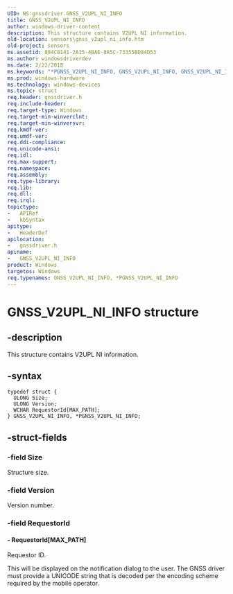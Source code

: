 ```yaml
---
UID: NS:gnssdriver.GNSS_V2UPL_NI_INFO
title: GNSS_V2UPL_NI_INFO
author: windows-driver-content
description: This structure contains V2UPL NI information.
old-location: sensors\gnss_v2upl_ni_info.htm
old-project: sensors
ms.assetid: 884C8141-2A15-4BAE-8A5C-73355BD84D53
ms.author: windowsdriverdev
ms.date: 2/22/2018
ms.keywords: "*PGNSS_V2UPL_NI_INFO, GNSS_V2UPL_NI_INFO, GNSS_V2UPL_NI_INFO structure [Sensor Devices], PGNSS_V2UPL_NI_INFO, PGNSS_V2UPL_NI_INFO structure pointer [Sensor Devices], gnssdriver/GNSS_V2UPL_NI_INFO, gnssdriver/PGNSS_V2UPL_NI_INFO, sensors.gnss_v2upl_ni_info"
ms.prod: windows-hardware
ms.technology: windows-devices
ms.topic: struct
req.header: gnssdriver.h
req.include-header: 
req.target-type: Windows
req.target-min-winverclnt: 
req.target-min-winversvr: 
req.kmdf-ver: 
req.umdf-ver: 
req.ddi-compliance: 
req.unicode-ansi: 
req.idl: 
req.max-support: 
req.namespace: 
req.assembly: 
req.type-library: 
req.lib: 
req.dll: 
req.irql: 
topictype:
-	APIRef
-	kbSyntax
apitype:
-	HeaderDef
apilocation:
-	gnssdriver.h
apiname:
-	GNSS_V2UPL_NI_INFO
product: Windows
targetos: Windows
req.typenames: GNSS_V2UPL_NI_INFO, *PGNSS_V2UPL_NI_INFO
---
```


# GNSS_V2UPL_NI_INFO structure


## -description


This structure contains V2UPL NI information.


## -syntax


````
typedef struct {
  ULONG Size;
  ULONG Version;
  WCHAR RequestorId[MAX_PATH];
} GNSS_V2UPL_NI_INFO, *PGNSS_V2UPL_NI_INFO;
````


## -struct-fields




### -field Size

Structure size.


### -field Version

Version number.


### -field RequestorId

 




#### - RequestorId[MAX_PATH]

Requestor ID.

This will be displayed on the notification dialog to the user. The GNSS driver must provide a UNICODE string that is decoded per the encoding scheme required by the mobile operator.

